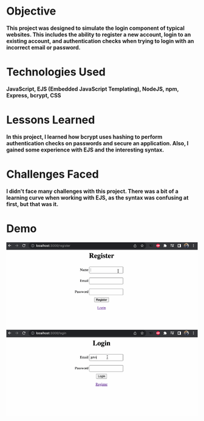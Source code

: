 # Objective

**This project was designed to simulate the login component of typical websites. This includes the ability to register a new account, login to an existing account, and authentication checks when trying to login with an incorrect email or password.**

# Technologies Used

**JavaScript, EJS (Embedded JavaScript Templating), NodeJS, npm, Express, bcrypt, CSS**

# Lessons Learned

**In this project, I learned how bcrypt uses hashing to perform authentication checks on passwords and secure an application. Also, I gained some experience with EJS and the interesting syntax.**

# Challenges Faced

**I didn't face many challenges with this project. There was a bit of a learning curve when working with EJS, as the syntax was confusing at first, but that was it.**

# Demo

![](nodejslogin-1.gif)
![](nodejslogin-2.gif)
